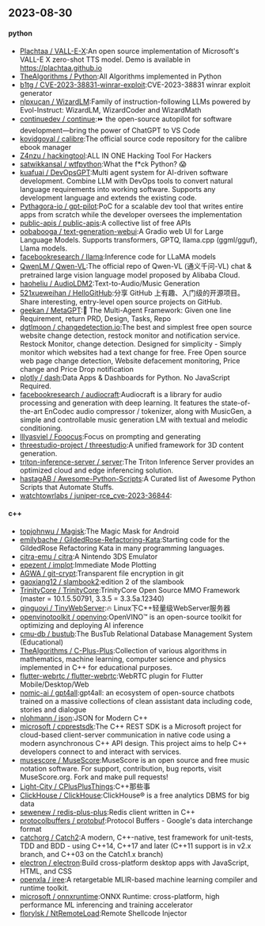 ## 2023-08-30

#### python
* [Plachtaa / VALL-E-X](https://github.com/Plachtaa/VALL-E-X):An open source implementation of Microsoft's VALL-E X zero-shot TTS model. Demo is available in https://plachtaa.github.io
* [TheAlgorithms / Python](https://github.com/TheAlgorithms/Python):All Algorithms implemented in Python
* [b1tg / CVE-2023-38831-winrar-exploit](https://github.com/b1tg/CVE-2023-38831-winrar-exploit):CVE-2023-38831 winrar exploit generator
* [nlpxucan / WizardLM](https://github.com/nlpxucan/WizardLM):Family of instruction-following LLMs powered by Evol-Instruct: WizardLM, WizardCoder and WizardMath
* [continuedev / continue](https://github.com/continuedev/continue):⏩ the open-source autopilot for software development—bring the power of ChatGPT to VS Code
* [kovidgoyal / calibre](https://github.com/kovidgoyal/calibre):The official source code repository for the calibre ebook manager
* [Z4nzu / hackingtool](https://github.com/Z4nzu/hackingtool):ALL IN ONE Hacking Tool For Hackers
* [satwikkansal / wtfpython](https://github.com/satwikkansal/wtfpython):What the f*ck Python? 😱
* [kuafuai / DevOpsGPT](https://github.com/kuafuai/DevOpsGPT):Multi agent system for AI-driven software development. Combine LLM with DevOps tools to convert natural language requirements into working software. Supports any development language and extends the existing code.
* [Pythagora-io / gpt-pilot](https://github.com/Pythagora-io/gpt-pilot):PoC for a scalable dev tool that writes entire apps from scratch while the developer oversees the implementation
* [public-apis / public-apis](https://github.com/public-apis/public-apis):A collective list of free APIs
* [oobabooga / text-generation-webui](https://github.com/oobabooga/text-generation-webui):A Gradio web UI for Large Language Models. Supports transformers, GPTQ, llama.cpp (ggml/gguf), Llama models.
* [facebookresearch / llama](https://github.com/facebookresearch/llama):Inference code for LLaMA models
* [QwenLM / Qwen-VL](https://github.com/QwenLM/Qwen-VL):The official repo of Qwen-VL (通义千问-VL) chat & pretrained large vision language model proposed by Alibaba Cloud.
* [haoheliu / AudioLDM2](https://github.com/haoheliu/AudioLDM2):Text-to-Audio/Music Generation
* [521xueweihan / HelloGitHub](https://github.com/521xueweihan/HelloGitHub):分享 GitHub 上有趣、入门级的开源项目。Share interesting, entry-level open source projects on GitHub.
* [geekan / MetaGPT](https://github.com/geekan/MetaGPT):🌟 The Multi-Agent Framework: Given one line Requirement, return PRD, Design, Tasks, Repo
* [dgtlmoon / changedetection.io](https://github.com/dgtlmoon/changedetection.io):The best and simplest free open source website change detection, restock monitor and notification service. Restock Monitor, change detection. Designed for simplicity - Simply monitor which websites had a text change for free. Free Open source web page change detection, Website defacement monitoring, Price change and Price Drop notification
* [plotly / dash](https://github.com/plotly/dash):Data Apps & Dashboards for Python. No JavaScript Required.
* [facebookresearch / audiocraft](https://github.com/facebookresearch/audiocraft):Audiocraft is a library for audio processing and generation with deep learning. It features the state-of-the-art EnCodec audio compressor / tokenizer, along with MusicGen, a simple and controllable music generation LM with textual and melodic conditioning.
* [lllyasviel / Fooocus](https://github.com/lllyasviel/Fooocus):Focus on prompting and generating
* [threestudio-project / threestudio](https://github.com/threestudio-project/threestudio):A unified framework for 3D content generation.
* [triton-inference-server / server](https://github.com/triton-inference-server/server):The Triton Inference Server provides an optimized cloud and edge inferencing solution.
* [hastagAB / Awesome-Python-Scripts](https://github.com/hastagAB/Awesome-Python-Scripts):A Curated list of Awesome Python Scripts that Automate Stuffs.
* [watchtowrlabs / juniper-rce_cve-2023-36844](https://github.com/watchtowrlabs/juniper-rce_cve-2023-36844):

#### c++
* [topjohnwu / Magisk](https://github.com/topjohnwu/Magisk):The Magic Mask for Android
* [emilybache / GildedRose-Refactoring-Kata](https://github.com/emilybache/GildedRose-Refactoring-Kata):Starting code for the GildedRose Refactoring Kata in many programming languages.
* [citra-emu / citra](https://github.com/citra-emu/citra):A Nintendo 3DS Emulator
* [epezent / implot](https://github.com/epezent/implot):Immediate Mode Plotting
* [AGWA / git-crypt](https://github.com/AGWA/git-crypt):Transparent file encryption in git
* [gaoxiang12 / slambook2](https://github.com/gaoxiang12/slambook2):edition 2 of the slambook
* [TrinityCore / TrinityCore](https://github.com/TrinityCore/TrinityCore):TrinityCore Open Source MMO Framework (master = 10.1.5.50791, 3.3.5 = 3.3.5a.12340)
* [qinguoyi / TinyWebServer](https://github.com/qinguoyi/TinyWebServer):🔥 Linux下C++轻量级WebServer服务器
* [openvinotoolkit / openvino](https://github.com/openvinotoolkit/openvino):OpenVINO™ is an open-source toolkit for optimizing and deploying AI inference
* [cmu-db / bustub](https://github.com/cmu-db/bustub):The BusTub Relational Database Management System (Educational)
* [TheAlgorithms / C-Plus-Plus](https://github.com/TheAlgorithms/C-Plus-Plus):Collection of various algorithms in mathematics, machine learning, computer science and physics implemented in C++ for educational purposes.
* [flutter-webrtc / flutter-webrtc](https://github.com/flutter-webrtc/flutter-webrtc):WebRTC plugin for Flutter Mobile/Desktop/Web
* [nomic-ai / gpt4all](https://github.com/nomic-ai/gpt4all):gpt4all: an ecosystem of open-source chatbots trained on a massive collections of clean assistant data including code, stories and dialogue
* [nlohmann / json](https://github.com/nlohmann/json):JSON for Modern C++
* [microsoft / cpprestsdk](https://github.com/microsoft/cpprestsdk):The C++ REST SDK is a Microsoft project for cloud-based client-server communication in native code using a modern asynchronous C++ API design. This project aims to help C++ developers connect to and interact with services.
* [musescore / MuseScore](https://github.com/musescore/MuseScore):MuseScore is an open source and free music notation software. For support, contribution, bug reports, visit MuseScore.org. Fork and make pull requests!
* [Light-City / CPlusPlusThings](https://github.com/Light-City/CPlusPlusThings):C++那些事
* [ClickHouse / ClickHouse](https://github.com/ClickHouse/ClickHouse):ClickHouse® is a free analytics DBMS for big data
* [sewenew / redis-plus-plus](https://github.com/sewenew/redis-plus-plus):Redis client written in C++
* [protocolbuffers / protobuf](https://github.com/protocolbuffers/protobuf):Protocol Buffers - Google's data interchange format
* [catchorg / Catch2](https://github.com/catchorg/Catch2):A modern, C++-native, test framework for unit-tests, TDD and BDD - using C++14, C++17 and later (C++11 support is in v2.x branch, and C++03 on the Catch1.x branch)
* [electron / electron](https://github.com/electron/electron):Build cross-platform desktop apps with JavaScript, HTML, and CSS
* [openxla / iree](https://github.com/openxla/iree):A retargetable MLIR-based machine learning compiler and runtime toolkit.
* [microsoft / onnxruntime](https://github.com/microsoft/onnxruntime):ONNX Runtime: cross-platform, high performance ML inferencing and training accelerator
* [florylsk / NtRemoteLoad](https://github.com/florylsk/NtRemoteLoad):Remote Shellcode Injector
